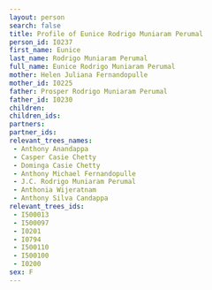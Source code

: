 ```yaml
---
layout: person
search: false
title: Profile of Eunice Rodrigo Muniaram Perumal
person_id: I0237
first_name: Eunice
last_name: Rodrigo Muniaram Perumal
full_name: Eunice Rodrigo Muniaram Perumal
mother: Helen Juliana Fernandopulle
mother_id: I0225
father: Prosper Rodrigo Muniaram Perumal
father_id: I0230
children:
children_ids:
partners:
partner_ids:
relevant_trees_names:
 - Anthony Anandappa
 - Casper Casie Chetty
 - Dominga Casie Chetty
 - Anthony Michael Fernandopulle
 - J.C. Rodrigo Muniaram Perumal
 - Anthonia Wijeratnam
 - Anthony Silva Candappa
relevant_trees_ids:
 - I500013
 - I500097
 - I0201
 - I0794
 - I500110
 - I500100
 - I0200
sex: F
---
```



